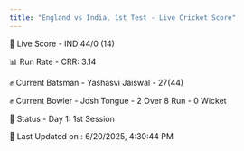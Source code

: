 ```yaml
---
title: "England vs India, 1st Test - Live Cricket Score"
---
```


🔴 Live Score - IND 44/0 (14)  

📊 Run Rate - CRR: 3.14  

✊ Current Batsman - Yashasvi Jaiswal - 27(44)  

✊ Current Bowler - Josh Tongue - 2 Over 8 Run - 0 Wicket  

📑 Status - Day 1: 1st Session

📝 Last Updated on : 6/20/2025, 4:30:44 PM  

